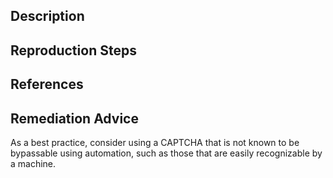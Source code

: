 ## Description


## Reproduction Steps


## References


## Remediation Advice

As a best practice, consider using a CAPTCHA that is not known to be bypassable using automation, such as those that are easily recognizable by a machine.
